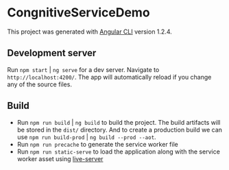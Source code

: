 # CongnitiveServiceDemo

This project was generated with [Angular CLI](https://github.com/angular/angular-cli) version 1.2.4.

## Development server

Run `npm start` | `ng serve` for a dev server. Navigate to `http://localhost:4200/`. The app will automatically reload if you change any of the source files.

## Build

- Run `npm run build` | `ng build` to build the project. The build artifacts will be stored in the `dist/` directory. And to create a production build we can use `npm run build-prod` | `ng build --prod --aot`.
- Run `npm run precache` to generate the service worker file
- Run `npm run static-serve` to load the application along with the service worker asset using [live-server](https://github.com/tapio/live-server)

